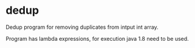 # dedup
Dedup program for removing duplicates from intput int array.

Program has lambda expressions, for execution java 1.8 need to be used.

